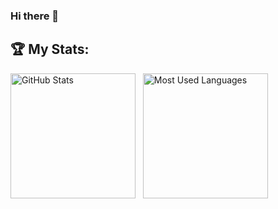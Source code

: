 ### Hi there 👋

## 🏆 My Stats:

<p>
    <img height=200 alt="GitHub Stats" src="https://github-readme-stats.vercel.app/api?username=slo19&show_icons=true&count_private=true&theme=dark" />&nbsp;&nbsp;
    <img height=200 alt="Most Used Languages" src="https://github-readme-stats.vercel.app/api/top-langs/?username=slo19&layout=donut&theme=dark" />&nbsp;&nbsp;
</p> 
